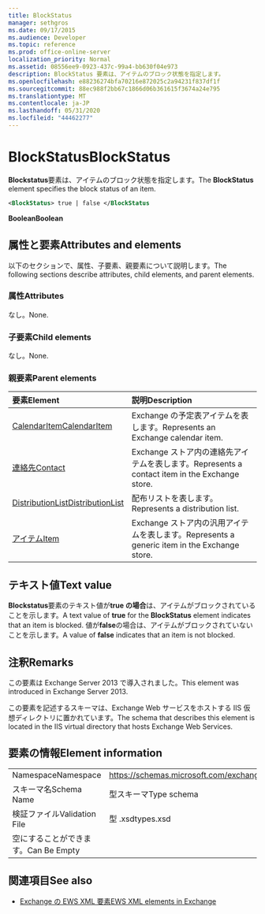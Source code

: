 ```yaml
---
title: BlockStatus
manager: sethgros
ms.date: 09/17/2015
ms.audience: Developer
ms.topic: reference
ms.prod: office-online-server
localization_priority: Normal
ms.assetid: 08556ee9-0923-437c-99a4-bb630f04e973
description: BlockStatus 要素は、アイテムのブロック状態を指定します。
ms.openlocfilehash: e88236274bfa70216e872025c2a94231f837df1f
ms.sourcegitcommit: 88ec988f2bb67c1866d06b361615f3674a24e795
ms.translationtype: MT
ms.contentlocale: ja-JP
ms.lasthandoff: 05/31/2020
ms.locfileid: "44462277"
---
```

# <a name="blockstatus"></a><span data-ttu-id="222e1-103">BlockStatus</span><span class="sxs-lookup"><span data-stu-id="222e1-103">BlockStatus</span></span>

<span data-ttu-id="222e1-104">**Blockstatus**要素は、アイテムのブロック状態を指定します。</span><span class="sxs-lookup"><span data-stu-id="222e1-104">The **BlockStatus** element specifies the block status of an item.</span></span> 
  
```XML
<BlockStatus> true | false </BlockStatus
```

 <span data-ttu-id="222e1-105">**Boolean**</span><span class="sxs-lookup"><span data-stu-id="222e1-105">**Boolean**</span></span>
## <a name="attributes-and-elements"></a><span data-ttu-id="222e1-106">属性と要素</span><span class="sxs-lookup"><span data-stu-id="222e1-106">Attributes and elements</span></span>

<span data-ttu-id="222e1-107">以下のセクションで、属性、子要素、親要素について説明します。</span><span class="sxs-lookup"><span data-stu-id="222e1-107">The following sections describe attributes, child elements, and parent elements.</span></span>
  
### <a name="attributes"></a><span data-ttu-id="222e1-108">属性</span><span class="sxs-lookup"><span data-stu-id="222e1-108">Attributes</span></span>

<span data-ttu-id="222e1-109">なし。</span><span class="sxs-lookup"><span data-stu-id="222e1-109">None.</span></span>
  
### <a name="child-elements"></a><span data-ttu-id="222e1-110">子要素</span><span class="sxs-lookup"><span data-stu-id="222e1-110">Child elements</span></span>

<span data-ttu-id="222e1-111">なし。</span><span class="sxs-lookup"><span data-stu-id="222e1-111">None.</span></span>
  
### <a name="parent-elements"></a><span data-ttu-id="222e1-112">親要素</span><span class="sxs-lookup"><span data-stu-id="222e1-112">Parent elements</span></span>

|<span data-ttu-id="222e1-113">**要素**</span><span class="sxs-lookup"><span data-stu-id="222e1-113">**Element**</span></span>|<span data-ttu-id="222e1-114">**説明**</span><span class="sxs-lookup"><span data-stu-id="222e1-114">**Description**</span></span>|
|:-----|:-----|
|[<span data-ttu-id="222e1-115">CalendarItem</span><span class="sxs-lookup"><span data-stu-id="222e1-115">CalendarItem</span></span>](calendaritem.md) <br/> |<span data-ttu-id="222e1-116">Exchange の予定表アイテムを表します。</span><span class="sxs-lookup"><span data-stu-id="222e1-116">Represents an Exchange calendar item.</span></span>  <br/> |
|[<span data-ttu-id="222e1-117">連絡先</span><span class="sxs-lookup"><span data-stu-id="222e1-117">Contact</span></span>](contact.md) <br/> |<span data-ttu-id="222e1-118">Exchange ストア内の連絡先アイテムを表します。</span><span class="sxs-lookup"><span data-stu-id="222e1-118">Represents a contact item in the Exchange store.</span></span>  <br/> |
|[<span data-ttu-id="222e1-119">DistributionList</span><span class="sxs-lookup"><span data-stu-id="222e1-119">DistributionList</span></span>](distributionlist.md) <br/> |<span data-ttu-id="222e1-120">配布リストを表します。</span><span class="sxs-lookup"><span data-stu-id="222e1-120">Represents a distribution list.</span></span>  <br/> |
|[<span data-ttu-id="222e1-121">アイテム</span><span class="sxs-lookup"><span data-stu-id="222e1-121">Item</span></span>](item.md) <br/> |<span data-ttu-id="222e1-122">Exchange ストア内の汎用アイテムを表します。</span><span class="sxs-lookup"><span data-stu-id="222e1-122">Represents a generic item in the Exchange store.</span></span>  <br/> |
   
## <a name="text-value"></a><span data-ttu-id="222e1-123">テキスト値</span><span class="sxs-lookup"><span data-stu-id="222e1-123">Text value</span></span>

<span data-ttu-id="222e1-124">**Blockstatus**要素のテキスト値が**true の場合**は、アイテムがブロックされていることを示します。</span><span class="sxs-lookup"><span data-stu-id="222e1-124">A text value of **true** for the **BlockStatus** element indicates that an item is blocked.</span></span> <span data-ttu-id="222e1-125">値が**false**の場合は、アイテムがブロックされていないことを示します。</span><span class="sxs-lookup"><span data-stu-id="222e1-125">A value of **false** indicates that an item is not blocked.</span></span> 
  
## <a name="remarks"></a><span data-ttu-id="222e1-126">注釈</span><span class="sxs-lookup"><span data-stu-id="222e1-126">Remarks</span></span>

<span data-ttu-id="222e1-127">この要素は Exchange Server 2013 で導入されました。</span><span class="sxs-lookup"><span data-stu-id="222e1-127">This element was introduced in Exchange Server 2013.</span></span>
  
<span data-ttu-id="222e1-128">この要素を記述するスキーマは、Exchange Web サービスをホストする IIS 仮想ディレクトリに置かれています。</span><span class="sxs-lookup"><span data-stu-id="222e1-128">The schema that describes this element is located in the IIS virtual directory that hosts Exchange Web Services.</span></span>
  
## <a name="element-information"></a><span data-ttu-id="222e1-129">要素の情報</span><span class="sxs-lookup"><span data-stu-id="222e1-129">Element information</span></span>

|||
|:-----|:-----|
|<span data-ttu-id="222e1-130">Namespace</span><span class="sxs-lookup"><span data-stu-id="222e1-130">Namespace</span></span>  <br/> |https://schemas.microsoft.com/exchange/services/2006/types  <br/> |
|<span data-ttu-id="222e1-131">スキーマ名</span><span class="sxs-lookup"><span data-stu-id="222e1-131">Schema Name</span></span>  <br/> |<span data-ttu-id="222e1-132">型スキーマ</span><span class="sxs-lookup"><span data-stu-id="222e1-132">Type schema</span></span>  <br/> |
|<span data-ttu-id="222e1-133">検証ファイル</span><span class="sxs-lookup"><span data-stu-id="222e1-133">Validation File</span></span>  <br/> |<span data-ttu-id="222e1-134">型 .xsd</span><span class="sxs-lookup"><span data-stu-id="222e1-134">types.xsd</span></span>  <br/> |
|<span data-ttu-id="222e1-135">空にすることができます。</span><span class="sxs-lookup"><span data-stu-id="222e1-135">Can Be Empty</span></span>  <br/> ||
   
## <a name="see-also"></a><span data-ttu-id="222e1-136">関連項目</span><span class="sxs-lookup"><span data-stu-id="222e1-136">See also</span></span>



- [<span data-ttu-id="222e1-137">Exchange の EWS XML 要素</span><span class="sxs-lookup"><span data-stu-id="222e1-137">EWS XML elements in Exchange</span></span>](ews-xml-elements-in-exchange.md)

